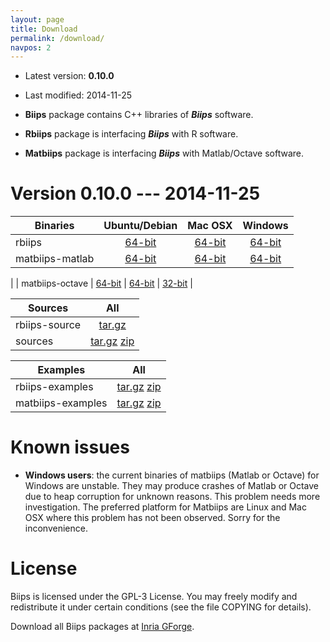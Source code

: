 ```yaml
---
layout: page
title: Download
permalink: /download/
navpos: 2
---
```


* Latest version: **0.10.0**
* Last modified: 2014-11-25


* **Biips** package contains C++ libraries of **_Biips_** software.
* **Rbiips** package is interfacing **_Biips_** with R software.
* **Matbiips** package is interfacing **_Biips_** with Matlab/Octave software.

# Version 0.10.0 --- 2014-11-25

| Binaries | Ubuntu/Debian | Mac OSX | Windows |
|----------|:-------------:|:-------:|:-------:|
|  rbiips | [<i class="fa fa-download" aria-hidden="true"></i>64-bit](https://gforge.inria.fr/frs/download.php/file/34309/Rbiips_0.10.0_R_x86_64-pc-linux-gnu.tar.gz)  |  [<i class="fa fa-download" aria-hidden="true"></i>64-bit](https://gforge.inria.fr/frs/download.php/file/34311/Rbiips_0.10.0.tgz) |    [<i class="fa fa-download" aria-hidden="true"></i>64-bit](https://gforge.inria.fr/frs/download.php/file/34310/Rbiips_0.10.0.zip) |
| matbiips-matlab | [<i class="fa fa-download" aria-hidden="true"></i>64-bit](https://gforge.inria.fr/frs/download.php/file/34301/matbiips_0.10.0_x86_64_Linux.tar.gz)  |  [<i class="fa fa-download" aria-hidden="true"></i>64-bit](https://gforge.inria.fr/frs/download.php/file/34305/matbiips_0.10.0_x86_64_Darwin.tar.gz)  |    [<i class="fa fa-download" aria-hidden="true"></i>64-bit](https://gforge.inria.fr/frs/download.php/file/34304/matbiips-octave_0.10.0_x86_Windows.zip) <i class="fa fa-exclamation-triangle" aria-hidden="true"></i>
 |
| matbiips-octave |  [<i class="fa fa-download" aria-hidden="true"></i>64-bit](https://gforge.inria.fr/frs/download.php/file/34302/matbiips-octave_0.10.0_x86_64_Linux.tar.gz)  |  [<i class="fa fa-download" aria-hidden="true"></i>64-bit](https://gforge.inria.fr/frs/download.php/file/34306/matbiips-octave_0.10.0_x86_64_Darwin.tar.gz)  |  [<i class="fa fa-download" aria-hidden="true"></i>32-bit](https://gforge.inria.fr/frs/download.php/file/34304/matbiips-octave_0.10.0_x86_Windows.zip) <i class="fa fa-exclamation-triangle" aria-hidden="true"></i>
 |

| Sources | All |
|---------|:---:|
| rbiips-source | [<i class="fa fa-download" aria-hidden="true"></i>tar.gz](https://gforge.inria.fr/frs/download.php/file/34316/Rbiips_0.10.0.tar.gz)  |
| sources | [<i class="fa fa-download" aria-hidden="true"></i>tar.gz](https://gforge.inria.fr/frs/download.php/file/34318/biips-0.10.0-Source.tar.gz) [<i class="fa fa-download" aria-hidden="true"></i>zip](https://gforge.inria.fr/frs/download.php/file/34319/biips-0.10.0-Source.zip) |

| Examples | All |
|----------|:---:|
| rbiips-examples | [<i class="fa fa-download" aria-hidden="true"></i>tar.gz](https://gforge.inria.fr/frs/download.php/file/34312/rbiips-examples_0.10.0.tar.gz) [<i class="fa fa-download" aria-hidden="true"></i>zip](https://gforge.inria.fr/frs/download.php/file/34313/rbiips-examples_0.10.0.zip) |
| matbiips-examples | [<i class="fa fa-download" aria-hidden="true"></i>tar.gz](https://gforge.inria.fr/frs/download.php/file/34308/matbiips-examples_0.10.0.tar.gz) [<i class="fa fa-download" aria-hidden="true"></i>zip](https://gforge.inria.fr/frs/download.php/file/34307/matbiips-examples_0.10.0.zip) |

# Known issues

* <i class="fa fa-exclamation-triangle" aria-hidden="true"></i>
 **Windows users**: the current binaries of matbiips (Matlab or Octave) for Windows are unstable. They may produce crashes of Matlab or Octave due to heap corruption for unknown reasons. This problem needs more investigation. The preferred platform for Matbiips are Linux and Mac OSX where this problem has not been observed. Sorry for the inconvenience.

# License

Biips is licensed under the GPL-3 License. You may freely modify and redistribute it under certain conditions (see the file COPYING for details).

Download all Biips packages at [Inria GForge](https://gforge.inria.fr/frs/?group_id=2515).

